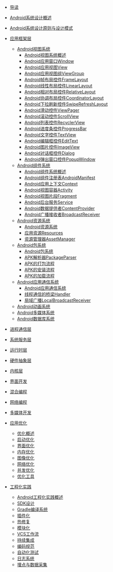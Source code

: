 * [导读](/doc/导读.md)
* [Android系统设计概述](/doc/Android系统设计概述.md)
* [Android系统设计原则与设计模式](/doc/Android系统设计原则与设计模式.md)
* [应用框架层]()
    * [Android视图系统]()
        * [Android视图系统概述](/doc/原理篇/应用框架层/Android视图系统/Android视图系统：Android视图系统概述.md)
        * [Android应用窗口Window](/doc/原理篇/应用框架层/Android视图系统/Android视图系统：Android应用窗口Window.md)
        * [Android应用视图View](/doc/原理篇/应用框架层/Android视图系统/Android视图系统：Android应用视图View.md)
        * [Android应用视图组ViewGroup](/doc/原理篇/应用框架层/Android视图系统/Android视图系统：Android应用视图组ViewGroup.md)
        * [Android帧布局控件FrameLayout](/doc/原理篇/应用框架层/Android视图系统/Android视图系统：Android帧布局控件FrameLayout.md)
        * [Android线性布局控件LinearLayout](/doc/原理篇/应用框架层/Android视图系统/Android视图系统：Android线性布局控件LinearLayout.md)
        * [Android相对布局控件RelativeLayout](/doc/原理篇/应用框架层/Android视图系统/Android视图系统：Android相对布局控件RelativeLayout.md)
        * [Android协调布局控件CoordinatorLayout](/doc/原理篇/应用框架层/Android视图系统/Android视图系统：Android协调布局控件CoordinatorLayout.md)
        * [Android下拉刷新控件SwipeRefreshLayout](/doc/原理篇/应用框架层/Android视图系统/Android视图系统：Android下拉刷新控件SwipeRefreshLayout.md)
        * [Android滑动控件ViewPager](/doc/原理篇/应用框架层/Android视图系统/Android视图系统：Android滑动控件ViewPager.md)
        * [Android滚动控件ScrollView](/doc/原理篇/应用框架层/Android视图系统/Android视图系统：Android滚动控件ScrollView.md)
        * [Android列表控件RecyclerView](/doc/原理篇/应用框架层/Android视图系统/Android视图系统：Android列表控件RecyclerView.md)
        * [Android进度条控件ProgressBar](/doc/原理篇/应用框架层/Android视图系统/Android视图系统：Android进度条控件ProgressBar.md)
        * [Android文字控件TextView](/doc/原理篇/应用框架层/Android视图系统/Android视图系统：Android文字控件TextView.md)
        * [Android编辑框控件EditText](/doc/原理篇/应用框架层/Android视图系统/Android视图系统：Android编辑框控件EditText.md)
        * [Android图片控件ImageView](/doc/原理篇/应用框架层/Android视图系统/Android视图系统：Android图片控件ImageView.md)
        * [Android对话框控件Dialog](/doc/原理篇/应用框架层/Android视图系统/Android视图系统：Android对话框控件Dialog.md)
        * [Android弹出窗口控件PopupWindow](/doc/原理篇/应用框架层/Android视图系统/Android视图系统：Android弹出窗口控件PopupWindow.md)
    * [Android组件系统]()
        * [Android组件系统概述](/doc/原理篇/应用框架层/Android组件系统/Android组件系统：Android组件系统概述.md)
        * [Android组件注册表AndroidManifest](/doc/原理篇/应用框架层/Android组件系统/Android组件系统：Android组件注册表AndroidManifest.md)
        * [Android应用上下文Context](/doc/原理篇/应用框架层/Android组件系统/Android组件系统：Android应用上下文Context.md)
        * [Android视图容器Activity](/doc/原理篇/应用框架层/Android组件系统/Android组件系统：Android视图容器Activity.md)
        * [Android视图片段Fragment](/doc/原理篇/应用框架层/Android组件系统/Android组件系统：Android视图片段Fragment.md)
        * [Android后台服务Service](/doc/原理篇/应用框架层/Android组件系统/Android组件系统：Android后台服务Service.md)
        * [Android数据提供者ContentProvider](/doc/原理篇/应用框架层/Android组件系统/Android组件系统：Android数据提供者ContentProvider.md)
        * [Android广播接收者BroadcastReceiver](/doc/原理篇/应用框架层/Android组件系统/Android组件系统：Android广播接收者BroadcastReceiver.md)
    * [Android资源系统]()
        * [Android资源系统](/doc/原理篇/应用框架层/Android资源系统/Android包系统：Android资源系统概述.md)
        * [应用资源Resources](/doc/原理篇/应用框架层/Android资源系统/Android包系统：应用资源Resources.md)
        * [资源管理器AssetManager](/doc/原理篇/应用框架层/Android资源系统/Android包系统：资源管理器AssetManager.md)
    * [Android包系统]()
        * [Android包系统](/doc/原理篇/应用框架层/Android包系统/Android包系统：Android资源系统概述.md)
        * [APK解析器PackageParser](/doc/原理篇/应用框架层/Android包系统/Android包系统：APK解析器PackageParser.md)
        * [APK的打包流程](/doc/原理篇/应用框架层/Android包系统/Android包系统：APK的打包流程.md)
        * [APK的安装流程](/doc/原理篇/应用框架层/Android包系统/Android包系统：APK的安装流程.md)
        * [APK的加载流程](/doc/原理篇/应用框架层/Android包系统/Android包系统：APK的加载流程.md)
    * [Android应用通信系统]()
        * [Android应用通信系统](/doc/原理篇/应用框架层/Android应用通信系统/Android应用通信系统：Android应用通信系统概述.md)
        * [线程通信的桥梁Handler](/doc/原理篇/应用框架层/Android应用通信系统/Android应用通信系统：线程通信的桥梁Handler.md)
        * [局域广播LocalBroadcastReceiver](/doc/原理篇/应用框架层/Android应用通信系统/Android应用通信系统：局域广播LocalBroadcastReceiver.md)
    * [Android动画系统]()
    * [Android多媒体系统]()
    * [Android数据库系统]()
* [进程通信层]()
* [系统服务层]()
* [运行时层]()
* [硬件抽象层]()
* [内核层]()

* [界面开发]()
* [混合编程]()
* [网络编程]()
* [多媒体开发]()
* [应用优化]()
    * [优化概述](/doc/实践篇/应用优化/Android应用优化：优化概述.md)
    * [启动优化](/doc/实践篇/应用优化/Android应用优化：启动优化.md)
    * [界面优化](/doc/实践篇/应用优化/Android应用优化：界面优化.md)
    * [内存优化](/doc/实践篇/应用优化/Android应用优化：内存优化.md)
    * [图像优化](/doc/实践篇/应用优化/Android应用优化：图像优化.md)
    * [网络优化](/doc/实践篇/应用优化/Android应用优化：网络优化.md)
    * [并发优化](/doc/实践篇/应用优化/Android应用优化：并发优化.md)
    * [优化工具](/doc/实践篇/应用优化/Android应用优化：优化工具.md)
* [工程化实践]()
    * [Android工程化实践概述](/doc/实践篇/工程化实践/Android工程化实践：Android工程化实践概述.md)
    * [SDK设计](/doc/实践篇/工程化实践/Android工程化实践：SDK设计.md)
    * [Gradle编译系统](/doc/实践篇/工程化实践/Android工程化实践：Gradle编译系统.md)
    * [插件化](/doc/实践篇/工程化实践/Android工程化实践：插件化.md)
    * [热修复](/doc/实践篇/工程化实践/Android工程化实践：热修复.md)
    * [模块化](/doc/实践篇/工程化实践/Android工程化实践：模块化.md)
    * [VCS工作流](/doc/实践篇/工程化实践/Android工程化实践：VCS工作流.md)
    * [持续集成](/doc/实践篇/工程化实践/Android工程化实践：持续集成.md)
    * [编码规范](/doc/实践篇/工程化实践/Android工程化实践：编码规范.md)
    * [自动化测试](/doc/实践篇/工程化实践/Android工程化实践：自动化测试.md)
    * [日志系统](/doc/实践篇/工程化实践/Android工程化实践：日志系统.md)
    * [埋点与数据采集](/doc/实践篇/工程化实践/Android工程化实践：埋点与数据采集.md)